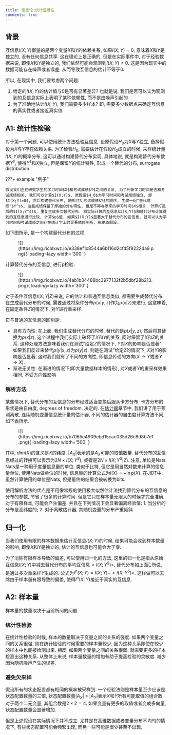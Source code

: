 ```yaml
---
title: 信息论:统计显著性
comments: true
---
```


## 背景

互信息$I(X; Y)$衡量的是两个变量$X$和$Y$的依赖关系, 如果$I(X;Y)=0$, 意味着$X$和$Y$是独立的, 没有任何信息共享. 这在理论上是正确的, 但是在实际事件中, 对于经验数据来说, 即使$X$和$Y$是独立的, 我们依然可能会观测到$I(X;Y)\neq 0$. 这是因为现实中的数据可能存在噪声或者误差, 从而导致互信息的估计不等于$0$. 

所以, 在现实中, 我们要考虑两个问题:

1. 给定的$I(X;Y)$的估计值与$0$是否有显著差异? 也就是说, 我们是否可以认为观测到的互信息实际上表明了某种依赖性, 而不是由噪声引起的
2. 为了准确地估计$I(X;Y)$, 我们需要多少样本? 即, 需要多少数据点来确定互信息的真实性或者接近真实值

## A1: 统计性检验

对于第一个问题, 可以使用统计方法检验互信息. 设原假设$H_0$为$X$与$Y$独立, 备择假设为$X$与$Y$存在依赖关系. 为了检验$H_0$, 需要估计在假设$H_0$成立的时候, 采样统计量$I(X;Y)$的概率分布, 这可以通过构建替代分布实现, 具体地说, 就是构建替代分布数据$Y^s$, 使得$Y^s$和$X$独立, 但是保留$Y$的统计特性, 形成一个替代的分布, surrogate distribution.

???+ example "例子"

    假设我们正在研究学生的学习时间$X$和考试成绩$Y$之间的关系, 为了判断学习时间是否和考试成绩相关, 我们可以计算$I(X;Y)$. 原假设$H_0$为学习时间和考试成绩独立, 即$I(X;Y)=0$, 然后构建替代分布, 随机打乱考试成绩$Y$的顺序, 生成一组"替代成绩"$Y^s$, 这些成绩保留了原始的分布特性, 但是不再与原来的学习时间$X$相关. 计算打乱后的$I(X;Y^s)$, 重复生成多次替代分布. 将实际计算的互信息$I(X;Y)$和替代分布计算得到的互信息进行比较, 计算$p$值. 如果$I(X;Y)$显著大于替代分布的互信息, 就可以认为学习时间和考试成绩之间存在统计学上的显著依赖关系, 拒绝原假设.

如下图所示, 是一个构建替代分布的过程.

<figure markdown='1'>
![](https://img.ricolxwz.io/e338ef1c8544a6b116d2cfd5f9222da9.png){ loading=lazy width='300' }
</figure>

计算替代分布的互信息, 进行p检验. 

<figure markdown='1'>
![](https://img.ricolxwz.io/4ab1b34488bc3977132f2b5dbf28b213.png){ loading=lazy width='300' }
</figure>

对于条件互信息$I(X;Y|Z)$来说, 它的估计和普通互信息类似, 都需要生成替代分布. 在生成替代分布的时候, 需要通过将条件分布$p(x|y, z)$作为$p(x|z)$来进行, 这意味着, 在固定条件$Z$的情况下, 对$Y$进行重采样.

它与普通的互信息的区别是:

- 具有方向性: 在上面, 我们生成替代分布的时候, 替代的是$p(x|y, z)$, 然后将其替换为$p(x|z)$, 这个过程中我们实际上破坏了$X$和$Y$的关系, 同时保留了$X$和$Z$的关系. 这种处理方法意味着我们在测试"给定$Z$的情况下, $Y$对$X$的影响是否显著". 如果我们反过来替代$p(y|x, z)$为$p(y|z)$, 则是在测试"给定$Z$的情况下, $X$对$Y$的影响是否显著, 这时我们就有了不同的方向性, 即信息传递的方向($X\rightarrow Y$或者$Y\rightarrow X$).
- 渐进无关性: 在渐进的情况下(即大量数据样本的情形), 对$X$或者$Y$的重采样效果相同, 不受方向性影响

### 解析方法

某些情况下, 替代分布的互信息的分布经过适当变换后服从卡方分布. 卡方分布的形状是由自由度, degrees of freedom, 决定的. 在[估计器](/algorithm/estimator)章节中, 我们讲了用于预测离散, 连续随机变量信息统计量的估计器, 不同的估计器的自由度计算方法不同, 如下表所示.

<figure markdown='1'>
![](https://img.ricolxwz.io/b7065e4909ebd15cac035d26c8d8b7e1.png){ loading=lazy width='500' }
</figure>

其中, $dim(X)$的含义是$X$的纬度. $|A_X|$表示的是$A_X$可能的取值数量. 替代分布的互信息经过的转换可以表示为$2N\times I(X;Y^S)$, 或者是$2N\times I(X;Y^S|Z)$. 注意, 单位是Nats. Nats是一种用于度量信息量的单位. 类似于比特, 但它是用自然对数来计算的信息量单位, 使用Nats做单位的时候, 信息量的计算公式为$I(X)=-\ln p(X)$. 在JIDT中, 虽然计算使用的单位是Nats, 但是最终的结果会被转换为bits. 

使用解析方法的优点是不用像常规的使用极大似然估计法找到替代分布的互信息的分布的参数, 节省了很多的计算时间. 但是它只在样本量无限大的时候才完全准确, 对于有限样本, 可能会产生偏差. 并且在下列情况下会显著偏离经验值: 1. 当分析的分布是高纬度的; 2. 对于离散估计器, 其随机变量的分布严重倾斜.

## 归一化

当我们使用有限的样本数据来估计互信息$I(X;Y)$的时候, 结果可能会收到样本数量的影响, 即使$X$和$Y$是独立的, 估计的互信息也可能会大于零. 

为了消除有限样本导致的偏差, 可以使用归一化的方法, 这里的归一化是指从原始互信息$I(X;Y)$中减去替代分布的平均互信息$<I(X;Y^S)>$, 替代分布如上面👆所说, 是通过多次重采样$Y$生成的. 公式为$I^n(X;Y)=I(X;Y)-<I(X;Y^S)>$. 这样做可以去除由于样本量有限导致的偏差, 使得$I^n(X;Y)$接近于真实的互信息.

## A2: 样本量

样本量的数量取决于当前所问的问题. 

### 统计性检验

在统计性检验的时候, 样本的数量取决于变量之间的关系的强度. 如果两个变量之间的关系很强, 则在统计检验的时候需要的样本量较少, 因为这种关系即使在较少的样本中也能被检测出来. 相反, 如果两个变量之间的关系很弱. 就需要更多的样本检测出这种关系. 从整体上来说, 样本量数量的增加有助于提高检验的灵敏度. 减少因为随机噪声产生的误差.

### 避免欠采样

假设所有的状态配置都有相同的概率被采样到. 一个经验法则是样本量至少应该是状态配置数量的三倍, 状态配置数量$|A_X|\times |A_Y|$表示$X$和$Y$所有可能取值的组合数. 对于两个二元变量, 其组合数是$2\times 2=4$. 如果变量有更多的取值或者变成多向量, 状态配置数量会显著增加.
 
但是上述假设在实际情况下并不成立. 尤其是在高维数据或者变量分布不均匀的情况下, 有些状态配置可能会频繁出现, 而另一些可能是很少甚至不出现. 